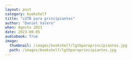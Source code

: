 ```yaml
---
layout: post
category: bookshelf
title: "LGTB para principiantes"
author: "Daniel Valero"
when: Agosto 2023
date: 2023-08-05
audiobook: True
image:
  thumbnail: /images/bookshelf/lgtbparaprincipiantes.jpg
  path: /images/bookshelf/lgtbparaprincipiantes.jpg
---
```

